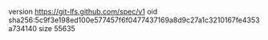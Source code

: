 version https://git-lfs.github.com/spec/v1
oid sha256:5c9f3e198ed100e577457f6f0477437169a8d9c27a1c3210167fe4353a734140
size 55635
